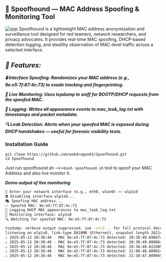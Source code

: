 ##  🐾 Spoofhound — MAC Address Spoofing & Monitoring Tool
![spp](https://github.com/user-attachments/assets/ea2d0ba6-76d0-4a67-b479-c2b6f457d3a7)
Spoofhound is a lightweight MAC address anonymization and surveillance tool designed for red teamers, network researchers, and privacy advocates.
It provides real-time MAC spoofing, DHCP-based detection logging, and stealthy observation of MAC-level traffic across a selected interface.

## ***🔧 Features:***
***🔒 Interface Spoofing: Randomizes your MAC address (e.g., 9e:e5:7f:87:4c:73) to evade tracking and fingerprinting.***

***📡 Live Monitoring: Uses tcpdump to sniff for BOOTP/DHCP requests from the spoofed MAC.***

***📘 Logging: Writes all appearance events to mac_leak_log.txt with timestamps and packet metadata.***

***🔍 Leak Detection: Alerts when your spoofed MAC is exposed during DHCP handshakes — useful for forensic visibility tests.***

### Installation Guide
```
git clone https://github.com/webdragon63/Spoofhound.git
cd Spoofhound
```
Just run spoofhound.sh -->>`bash spoofhound.sh` tool to spoof your MAC Address and also live monitor it.

***Demo output of live monitoring***
``` bash
🔧 Enter your network interface (e.g., eth0, wlan0) >> wlp1s0
⛔ Disabling interface wlp1s0...
🎭 Spoofing MAC address...
✅ Spoofed MAC: 9e:e5:7f:87:4c:73
📝 Logging DHCP MAC appearances to mac_leak_log.txt
📡 Monitoring interface: wlp1s0
🔍 Watching for spoofed MAC: 9e:e5:7f:87:4c:73

tcpdump: verbose output suppressed, use -v[v]... for full protocol decode
listening on wlp1s0, link-type EN10MB (Ethernet), snapshot length 262144 bytes
⚠️ 2025-05-12 20:38:46 - MAC 9e:e5:7f:87:4c:73 detected: 20:38:49.698474 IP 0.0.0.0.bootpc > 255.255.255.255.bootps: BOOTP/DHCP, Request from 9e:e5:7f:87:4c:73 (oui Unknown), length 290
⚠️ 2025-05-12 20:38:46 - MAC 9e:e5:7f:87:4c:73 detected: 20:38:49.808864 IP 0.0.0.0.bootpc > 255.255.255.255.bootps: BOOTP/DHCP, Request from 9e:e5:7f:87:4c:73 (oui Unknown), length 290
⚠️ 2025-05-12 20:38:46 - MAC 9e:e5:7f:87:4c:73 detected: 20:38:49.822489 IP 0.0.0.0.bootpc > 255.255.255.255.bootps: BOOTP/DHCP, Request from 9e:e5:7f:87:4c:73 (oui Unknown), length 296
⚠️ 2025-05-12 20:38:46 - MAC 9e:e5:7f:87:4c:73 detected: 21:08:48.809014 IP 192.168.43.72.bootpc > 192.168.43.1.bootps: BOOTP/DHCP, Request from 9e:e5:7f:87:4c:73 (oui Unknown), length 284
⚠️ 2025-05-12 20:38:46 - MAC 9e:e5:7f:87:4c:73 detected: 21:38:47.809065 IP 192.168.43.72.bootpc > 192.168.43.1.bootps: BOOTP/DHCP, Request from 9e:e5:7f:87:4c:73 (oui Unknown), length 284
```
